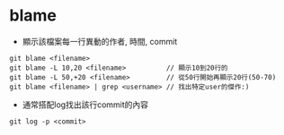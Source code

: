 # blame
- 顯示該檔案每一行異動的作者, 時間, commit
```
git blame <filename>
git blame -L 10,20 <filename>          // 顯示10到20行的
git blame -L 50,+20 <filename>         // 從50行開始再顯示20行(50-70)
git blame <filename> | grep <username> // 找出特定user的傑作:)
```
- 通常搭配log找出該行commit的內容
```
git log -p <commit>
```